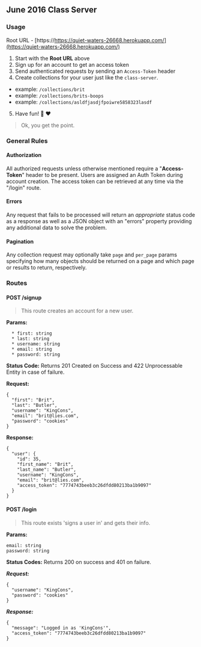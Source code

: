 ## June 2016 Class Server

### Usage

Root URL - [https://https://quiet-waters-26668.herokuapp.com/](https://quiet-waters-26668.herokuapp.com/)

1. Start with the __Root URL__ above
2. Sign up for an account to get an access token
3. Send authenticated requests by sending an `Access-Token` header
4. Create collections for your user just like the `class-server`.
  - example: `/collections/brit`
  - example: `/collections/brits-boops`
  - example: `/collections/asldfjasdjfpoiwre5858323lasdf`
5. Have fun! :metal: :heart:

> Ok, you get the point.

### General Rules

#### Authorization

All authorized requests unless otherwise mentioned require
a "**Access-Token**" header to be present. Users are assigned an
Auth Token during account creation. The access token can be
retrieved at any time via the "/login" route.

#### Errors

Any request that fails to be processed will return an *appropriate*
status code as a response as well as a JSON object with an "errors"
property providing any additional data to solve the problem.

#### Pagination

Any collection request may optionally take `page` and `per_page`
params specifying how many objects should be returned on a page
and which page or results to return, respectively.

### Routes


#### POST /signup

> This route creates an account for a new user.

**Params:**

```
  * first: string
  * last: string
  * username: string
  * email: string
  * password: string
```

**Status Code:**
Returns 201 Created on Success and 422 Unprocessable Entity in case of failure.

**Request:**

```
{
  "first": "Brit",
  "last": "Butler",
  "username": "KingCons",
  "email": "brit@lies.com",
  "password": "cookies"
}
```

**Response:**

```
{
  "user": {
    "id": 35,
    "first_name": "Brit",
    "last_name": "Butler",
    "username": "KingCons",
    "email": "brit@lies.com",
    "access_token": "7774743beeb3c26dfdd80213ba1b9097"
  }
}
```

#### POST /login

> This route exists 'signs a user in' and gets their info.

**Params:**

```
email: string
password: string
```

**Status Codes:**
Returns 200 on success and 401 on failure.

***Request:***

```
{
  "username": "KingCons",
  "password": "cookies"
}
```

***Response:***

```
{
  "message": "Logged in as 'KingCons'",
  "access_token": "7774743beeb3c26dfdd80213ba1b9097"
}
```
